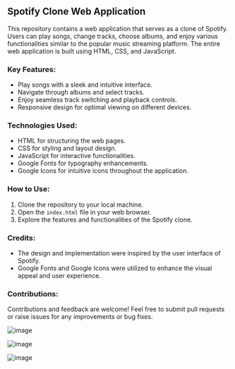 ## Spotify Clone Web Application

This repository contains a web application that serves as a clone of Spotify. Users can play songs, change tracks, choose albums, and enjoy various functionalities similar to the popular music streaming platform. The entire web application is built using HTML, CSS, and JavaScript.

### Key Features:
- Play songs with a sleek and intuitive interface.
- Navigate through albums and select tracks.
- Enjoy seamless track switching and playback controls.
- Responsive design for optimal viewing on different devices.

### Technologies Used:
- HTML for structuring the web pages.
- CSS for styling and layout design.
- JavaScript for interactive functionalities.
- Google Fonts for typography enhancements.
- Google Icons for intuitive icons throughout the application.

### How to Use:
1. Clone the repository to your local machine.
2. Open the `index.html` file in your web browser.
3. Explore the features and functionalities of the Spotify clone.

### Credits:
- The design and implementation were inspired by the user interface of Spotify.
- Google Fonts and Google Icons were utilized to enhance the visual appeal and user experience.

### Contributions:
Contributions and feedback are welcome! Feel free to submit pull requests or raise issues for any improvements or bug fixes.

![image](https://github.com/ejajul707/Spotify-clone/assets/93284062/e23e1360-5ef0-4667-8cc6-f36282ff96ff)

![image](https://github.com/ejajul707/Spotify-clone/assets/93284062/3a46783c-52e8-42cd-aa97-53021e53f1a4)

![image](https://github.com/ejajul707/Spotify-clone/assets/93284062/e82995da-81e2-40e7-ab27-19c4ed29e9c0)

